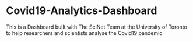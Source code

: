 # Covid19-Analytics-Dashboard
This is a Dashboard built with The SciNet Team at the University of Toronto to help researchers and scientists analyse the Covid19 pandemic
